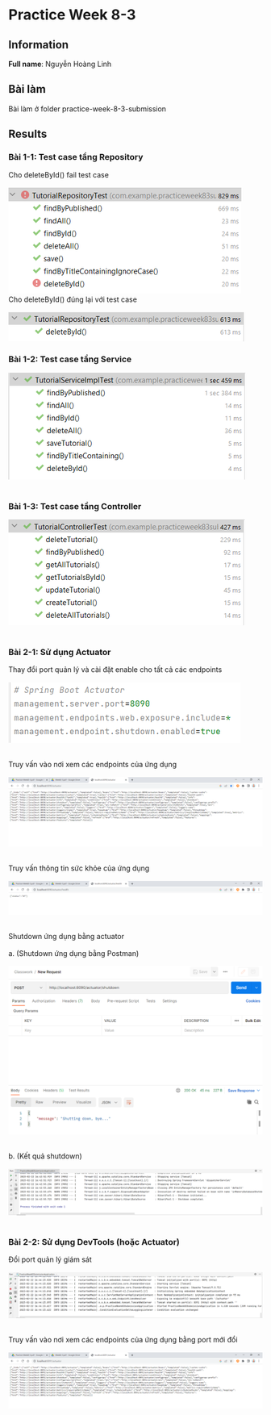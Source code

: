 # Practice Week 8-3

## Information
**Full name**: Nguyễn Hoàng Linh

## Bài làm
Bài làm ở folder practice-week-8-3-submission

## Results
### Bài 1-1: Test case tầng Repository <br/>
Cho deleteById() fail test case <br/> <br/>
![Repository test 1](practice-week-8-3-submission/src/main/resources/static/img-1.PNG) <br/>
Cho deleteById() đúng lại với test case <br/> <br/>
![Repository test 2](practice-week-8-3-submission/src/main/resources/static/img-2.PNG) <br/>

### Bài 1-2: Test case tầng Service <br/>
![Service test](practice-week-8-3-submission/src/main/resources/static/img-3.PNG) <br/> <br/>

### Bài 1-3: Test case tầng Controller <br/>
![Controller test](practice-week-8-3-submission/src/main/resources/static/img-4.PNG) <br/> <br/>

### Bài 2-1: Sử dụng Actuator <br/>
Thay đổi port quản lý và cài đặt enable cho tất cả các endpoints <br/> <br/>
![Actuator configuration](practice-week-8-3-submission/src/main/resources/static/img-5.PNG) <br/> <br/>

Truy vấn vào nơi xem các endpoints của ứng dụng <br/> <br/>
![Endpoints 1](practice-week-8-3-submission/src/main/resources/static/img-6.PNG) <br/> <br/>

Truy vấn thông tin sức khỏe của ứng dụng <br/> <br/>
![Application Health](practice-week-8-3-submission/src/main/resources/static/img-7.PNG) <br/> <br/>

Shutdown ứng dụng bằng actuator <br/> <br/>
a. (Shutdown ứng dụng bằng Postman) <br/> <br/>
![Shutdown by Postman](practice-week-8-3-submission/src/main/resources/static/img-8.PNG) <br/> <br/>

b. (Kết quả shutdown) <br/> <br/>
![Shutdown Console](practice-week-8-3-submission/src/main/resources/static/img-9.PNG) <br/> <br/>

### Bài 2-2: Sử dụng DevTools (hoặc Actuator) <br/>
Đổi port quản lý giám sát <br/> <br/>
![Change port](practice-week-8-3-submission/src/main/resources/static/img-10.PNG) <br/> <br/>

Truy vấn vào nơi xem các endpoints của ứng dụng bằng port mới đổi <br/> <br/>
![Change port result](practice-week-8-3-submission/src/main/resources/static/img-11.PNG)


